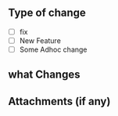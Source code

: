 ## Type of change

<!--- What kind of changes,  Put an `x` in the box: -->

-   [ ] fix
-   [ ] New Feature
-   [ ] Some Adhoc change

## what Changes


<!--- Details of your changes -->

## Attachments (if any)
